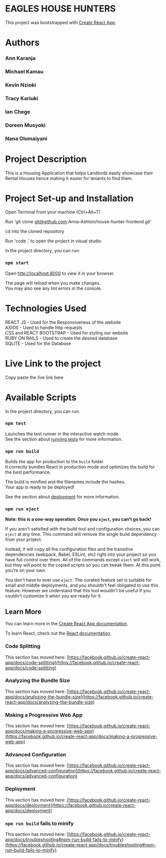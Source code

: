 # EAGLES HOUSE HUNTERS

This project was bootstrapped with [Create React App](https://github.com/facebook/create-react-app).

# Authors
### Ann Karanja
### Michael Kamau
### Kevin Nzioki
### Tracy Kariuki
### Ian Chege
### Doreen Musyoki
### Nana Olomaiyani

# Project Description
This is a Housing Application that helps Landlords easily showcase their Rental Houses hence making it easier for tenants to find them.
# Project Set-up and Installation
Open Terminal from your machine (Ctrl+Alt+T)

Run 'git clone git@github.com:Anna-Ashton/house-hunter-frontend.git'

cd into the cloned repository

Run 'code .' to open the project in visual studio

In the project directory, you can run:

### `npm start`

<!-- Runs the app in the development mode.\ -->
Open [http://localhost:8000](http://localhost:8000) to view it in your browser.

The page will reload when you make changes.\
You may also see any lint errors in the console.

# Technologies Used
REACT JS - Used for the Responsiveness of the website\
AXIOS - Used to handle http requests\
CSS and REACT BOOTSTRAP - Used for styling our website\
RUBY ON RAILS - Used to create the desired database\
SQLITE - Used for the Database


# Live Link to the project
Copy paste the live link here

# Available Scripts

In the project directory, you can run:
### `npm test`

Launches the test runner in the interactive watch mode.\
See the section about [running tests](https://facebook.github.io/create-react-app/docs/running-tests) for more information.

### `npm run build`

Builds the app for production to the `build` folder.\
It correctly bundles React in production mode and optimizes the build for the best performance.

The build is minified and the filenames include the hashes.\
Your app is ready to be deployed!

See the section about [deployment](https://facebook.github.io/create-react-app/docs/deployment) for more information.

### `npm run eject`

**Note: this is a one-way operation. Once you `eject`, you can't go back!**

If you aren't satisfied with the build tool and configuration choices, you can `eject` at any time. This command will remove the single build dependency from your project.

Instead, it will copy all the configuration files and the transitive dependencies (webpack, Babel, ESLint, etc) right into your project so you have full control over them. All of the commands except `eject` will still work, but they will point to the copied scripts so you can tweak them. At this point you're on your own.

You don't have to ever use `eject`. The curated feature set is suitable for small and middle deployments, and you shouldn't feel obligated to use this feature. However we understand that this tool wouldn't be useful if you couldn't customize it when you are ready for it.

## Learn More

You can learn more in the [Create React App documentation](https://facebook.github.io/create-react-app/docs/getting-started).

To learn React, check out the [React documentation](https://reactjs.org/).

### Code Splitting

This section has moved here: [https://facebook.github.io/create-react-app/docs/code-splitting](https://facebook.github.io/create-react-app/docs/code-splitting)

### Analyzing the Bundle Size

This section has moved here: [https://facebook.github.io/create-react-app/docs/analyzing-the-bundle-size](https://facebook.github.io/create-react-app/docs/analyzing-the-bundle-size)

### Making a Progressive Web App

This section has moved here: [https://facebook.github.io/create-react-app/docs/making-a-progressive-web-app](https://facebook.github.io/create-react-app/docs/making-a-progressive-web-app)

### Advanced Configuration

This section has moved here: [https://facebook.github.io/create-react-app/docs/advanced-configuration](https://facebook.github.io/create-react-app/docs/advanced-configuration)

### Deployment

This section has moved here: [https://facebook.github.io/create-react-app/docs/deployment](https://facebook.github.io/create-react-app/docs/deployment)

### `npm run build` fails to minify

This section has moved here: [https://facebook.github.io/create-react-app/docs/troubleshooting#npm-run-build-fails-to-minify](https://facebook.github.io/create-react-app/docs/troubleshooting#npm-run-build-fails-to-minify)